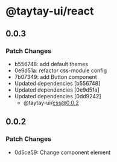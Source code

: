 # @taytay-ui/react

## 0.0.3

### Patch Changes

- b556748: add default themes
- 0e9d51a: refactor css-module config
- 7b07349: add Button component
- Updated dependencies [b556748]
- Updated dependencies [0e9d51a]
- Updated dependencies [0dd9242]
  - @taytay-ui/css@0.0.2

## 0.0.2

### Patch Changes

- 0d5ce59: Change component element
